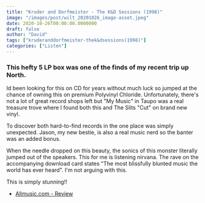 ```yaml
---
title: "Kruder and Dorfmeister - The K&D Sessions (1998)"
image: "/images/post/wilt_20201026_image-asset.jpeg"
date: 2020-10-26T00:00:00.0000000
draft: false
author: "David"
tags: ["kruderanddorfmeister-thek&dsessions(1998)"]
categories: ["Listen"]
---
```

### This hefty 5 LP box was one of the finds of my recent trip up North.   
  
Id been looking for this on CD for years without much luck so jumped at the chance of owning this on premium Polyvinyl Chloride. Unfortunately, there's not a lot of great record shops left but "My Music" in Taupo was a real treasure trove where I found both this and The Slits "Cut" on brand new vinyl.   
  
To discover both hard-to-find records in the one place was simply unexpected. Jason, my new bestie, is also a real music nerd so the banter was an added bonus.    
  
When the needle dropped on this beauty, the sonics of this monster literally jumped out of the speakers. This for me is listening nirvana.  The rave on the accompanying download card states "The most blissfully blunted music the world has ever heard". I'm not arguing with this. 

 This is simply stunning!!  

-  [Allmusic.com - Review](https://www.allmusic.com/album/the-k-d-sessions-mw0000047051)